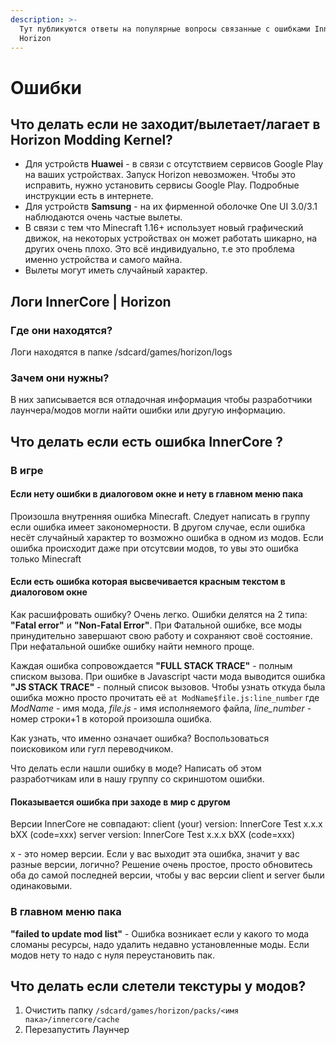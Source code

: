 ```yaml
---
description: >-
  Тут публикуются ответы на популярные вопросы связанные с ошибками InnerCore /
  Horizon
---
```


# Ошибки

## Что делать если не заходит/вылетает/лагает в Horizon Modding Kernel?

* Для устройств **Huawei** - в связи с отсутствием сервисов Google Play на ваших устройствах. Запуск Horizon невозможен. Чтобы это исправить, нужно установить сервисы Google Play. Подробные инструкции есть в интернете.
* Для устройств **Samsung** - на их фирменной оболочке One UI 3.0/3.1 наблюдаются очень частые вылеты.
* В связи с тем что Minecraft 1.16+ использует новый графический движок, на некоторых устройствах он может работать шикарно, на других очень плохо. Это всё индивидуально, т.е это проблема именно устройства и самого майна.
* Вылеты могут иметь случайный характер.

## Логи InnerCore \| Horizon

### Где они находятся?

Логи находятся в папке /sdcard/games/horizon/logs

### Зачем они нужны?

В них записывается вся отладочная информация чтобы разработчики лаунчера/модов могли найти ошибки или другую информацию.

## Что делать если есть ошибка InnerCore ?

### В игре

#### Если нету ошибки в диалоговом окне и нету в главном меню пака

Произошла внутренняя ошибка Minecraft. Следует написать в группу если ошибка имеет закономерности. В другом случае, если ошибка несёт случайный характер то возможно ошибка в одном из модов. Если ошибка происходит даже при отсутсвии модов, то увы это ошибка только Minecraft

#### Если есть ошибка которая высвечивается красным текстом в диалоговом окне

Как расшифровать ошибку? Очень легко. Ошибки делятся на 2 типа: **"Fatal error"** и **"Non-Fatal Error"**. При Фатальной ошибке, все моды принудительно завершают свою работу и сохраняют своё состояние.  При нефатальной ошибке ошибку найти немного проще. 

Каждая ошибка сопровождается **"FULL STACK TRACE"** - полным списком вызова. При ошибке в Javascript части мода выводится ошибка **"JS STACK TRACE"** - полный список вызовов. Чтобы узнать откуда была ошибка можно просто прочитать её `at ModName$file.js:line_number` где _ModName_ - имя мода, _file.js_ - имя исполняемого файла, _line\_number_ - номер строки+1 в которой произошла ошибка. 

Как узнать, что именно означает ошибка? Воспользоваться поисковиком или гугл переводчиком.

Что делать если нашли ошибку в моде? Написать об этом разработчикам или в нашу группу со скриншотом ошибки.

#### Показывается ошибка при заходе в мир с другом

Версии InnerCore не совпадают: client \(your\) version: InnerCore Test x.x.x bXX \(code=xxx\) server version: InnerCore Test x.x.x bXX \(code=xxx\)

х - это номер версии. Если у вас выходит эта ошибка, значит у вас разные версии, логично? Решение очень простое, просто обновитесь оба до самой последней версии, чтобы у вас версии client и server были одинаковыми.

### В главном меню пака

**"failed to update mod list"** - Ошибка возникает если у какого то мода сломаны ресурсы, надо удалить недавно установленные моды. Если модов нету то надо с нуля переустановить пак.

## Что делать если слетели текстуры у модов?

1. Очистить папку `/sdcard/games/horizon/packs/<имя пака>/innercore/cache`
2.  Перезапустить Лаунчер


